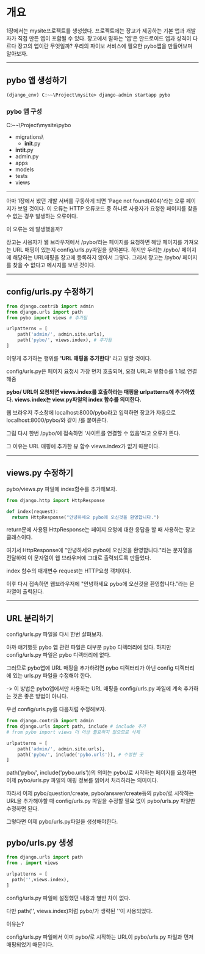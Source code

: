 # 개요

1장에서는 mysite프로젝트를 생성했다. 프로젝트에는 장고가 제공하는 기본 앱과 개발자가 직접 만든 앱이 포함될 수 있다.
장고에서 말하는 '앱'은 안드로이드 앱과 성격이 다르다
장고의 앱이란 무엇일까? 우리의 파이보 서비스에 필요한 pybo앱을 만들어보며 알아보자.

---

## pybo 앱 생성하기

~~~
(django_env) C:~~\Project\mysite> django-admin startapp pybo
~~~

### pybo 앱 구성

C:~~\Project\mysite\pybo
- migrations\
  - __init__.py  
- __intit__.py
- admin.py
- apps
- models
- tests
- views

---

아마 1장에서 봤던 개발 서버를 구동하게 되면 'Page not found(404)'라는 오류 페이지가 보일 것이다. 이 오류는 HTTP 오류코드 중 하나로 사용자가 요청한 페이지를 찾을 수 없는 경우 발생하는 오류이다.

이 오류는 왜 발생했을까?

장고는 사용자가 웹 브라우저에서 /pybo/라는 페이지를 요청하면 해당 페이지를 가져오는 URL 매핑이 있는지 config/urls.py파일을 찾아본다.
하지만 우리는 /pybo/ 페이지에 해당하는 URL매핑을 장고에 등록하지 않아서 그렇다.
그래서 장고는 /pybo/ 페이지를 찾을 수 없다고 메시지를 보낸 것이다.

---

## config/urls.py 수정하기

~~~ python
from django.contrib import admin
from django.urls import path
from pybo import views # 추가됨

urlpatterns = [
    path('admin/', admin.site.urls),
    path('pybo/', views.index), # 추가됨
]
~~~
이렇게 추가하는 행위를 __'URL 매핑을 추가한다'__ 라고 말할 것이다.

config/urls.py은 페이지 요청시 가장 먼저 호출되며, 요청 URL과 뷰함수를 1:1로 연결해줌

__pybo/ URL이 요청되면 views.index를 호출하라는 매핑을 urlpatterns에 추가하였다.__
__views.index는 view.py파일의 index 함수를 의미한다.__

웹 브라우저 주소창에 localhost:8000/pybo라고 입력하면 장고가 자동으로 localhost:8000/pybo/와 같이 /를 붙여준다.

그럼 다시 한번 /pybo/에 접속하면 '사이트를 연결할 수 없음'라고 오류가 뜬다.

그 이유는 URL 매핑에 추가한 뷰 함수 views.index가 없기 때문이다.

---

## views.py 수정하기

pybo/views.py 파일에 index함수를 추가해보자.

~~~python
from django.http import HttpResponse

def index(request):
  return HttpResponse("안녕하세요 pybo에 오신것을 환영합니다.")
~~~

return문에 사용된 HttpResponse는 페이지 요청에 대한 응답을 할 때 사용하는 장고 클래스이다.

여기서 HttpResponse에 "안녕하세요 pybo에 오신것을 환영합니다."라는 문자열을 전달하여 이 문자열이 웹 브라우저에 그대로 출력되도록 만들었다.

index 함수의 매개변수 request는 HTTP요청 객체이다.

이후 다시 접속하면 웹브라우저에 "안녕하세요 pybo에 오신것을 환영합니다."라는 문자열이 출력된다.

---

## URL 분리하기

config/urls.py 파일을 다시 한번 살펴보자.

아까 얘기했듯 pybo 앱 관련 파일은 대부분 pybo 디렉터리에 있다. 하지만 config/urls.py 파일은 pybo 디렉터리에 없다.

그러므로 pybo앱에 URL 매핑을 추가하려면 pybo 디렉터리가 아닌 config 디렉터리에 있는 urls.py 파일을 수정해야 한다.

-> 이 방법은 pybo앱에서만 사용하는 URL 매핑을 config/urls.py 파일에 계속 추가하는 것은 좋은 방법이 아니다.

우선 config/urls.py를 다음처럼 수정해보자.
~~~python
from django.contrib import admin
from django.urls import path, include # include 추가
# from pybo import views 더 이상 필요하지 않으므로 삭제

urlpatterns = [
    path('admin/', admin.site.urls),
    path('pybo/', include('pybo.urls')), # 수정한 곳
]
~~~

path('pybo/', include('pybo.urls'))의 의미는 pybo/로 시작하는 페이지를 요청하면 이제 pybo/urls.py 파일의 매핑 정보를 읽어서 처리하라는 의미이다.

따라서 이제 pybo/question/create, pybo/answer/create등의 pybo/로 시작하는 URL을 추가해야할 때 config/urls.py 파일을 수정할 필요 없이 pybo/urls.py 파일만 수정하면 된다.

그렇다면 이제 pybo/urls.py파일을 생성해야한다.

## pybo/urls.py 생성

~~~python
from django.urls import path
from . import views

urlpatterns = [
  path('',views.index),
]
~~~

config/urls.py 파일에 설정했던 내용과 별반 차이 없다.

다만 path('', views.index)처럼 pybo/가 생략된 ''이 사용되었다.


이유는?

config/urls.py 파일에서 이미 pybo/로 시작하는 URL이 pybo/urls.py 파일과 먼저 매핑되었기 때문이다.
